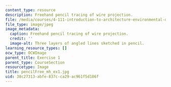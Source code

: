 ```yaml
---
content_type: resource
description: Freehand pencil tracing of wire projection.
file: /media/courses/4-111-introduction-to-architecture-environmental-design-spring-2014/38c27313abfe837cca29ac961f5d106f_pencilFree_mh_ex1.jpg
file_type: image/jpeg
image_metadata:
  caption: Freehand pencil tracing of wire projection.
  credit: ''
  image-alt: Three layers of angled lines sketched in pencil.
learning_resource_types: []
ocw_type: OCWImage
parent_title: Exercise 1
parent_type: CourseSection
resourcetype: Image
title: pencilFree_mh_ex1.jpg
uid: 38c27313-abfe-837c-ca29-ac961f5d106f
---
```

